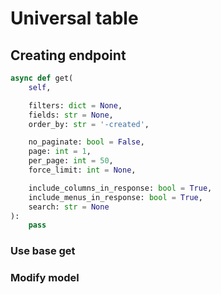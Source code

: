 # Universal table

## Creating endpoint
```python
async def get(
    self,

    filters: dict = None,
    fields: str = None,
    order_by: str = '-created',

    no_paginate: bool = False,
    page: int = 1,
    per_page: int = 50,
    force_limit: int = None,

    include_columns_in_response: bool = True,
    include_menus_in_response: bool = True,
    search: str = None
):
    pass
```

### Use base get
### Modify model
